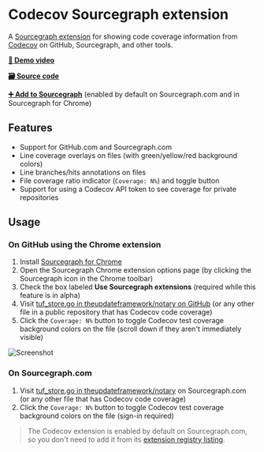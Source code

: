 # Codecov Sourcegraph extension

A [Sourcegraph extension](https://github.com/sourcegraph/sourcegraph-extension-api) for showing code coverage information from [Codecov](https://codecov.io) on GitHub, Sourcegraph, and other tools.

[**🎥 Demo video**](https://www.youtube.com/watch?v=j1eWBa3rWH8)

[**🗃️ Source code**](https://github.com/sourcegraph/sourcegraph-codecov)

[**➕ Add to Sourcegraph**](https://sourcegraph.com/extensions/sourcegraph/codecov) (enabled by default on Sourcegraph.com and in Sourcegraph for Chrome)

## Features

-   Support for GitHub.com and Sourcegraph.com
-   Line coverage overlays on files (with green/yellow/red background colors)
-   Line branches/hits annotations on files
-   File coverage ratio indicator (`Coverage: N%`) and toggle button
-   Support for using a Codecov API token to see coverage for private repositories

## Usage

### On GitHub using the Chrome extension

1. Install [Sourcegraph for Chrome](https://chrome.google.com/webstore/detail/sourcegraph/dgjhfomjieaadpoljlnidmbgkdffpack)
2. Open the Sourcegraph Chrome extension options page (by clicking the Sourcegraph icon in the Chrome toolbar)
3. Check the box labeled **Use Sourcegraph extensions** (required while this feature is in alpha)
4. Visit [tuf_store.go in theupdateframework/notary on GitHub](https://github.com/theupdateframework/notary/blob/fb795b0bc868746ed2efa2cd7109346bc7ddf0a4/server/storage/tuf_store.go) (or any other file in a public repository that has Codecov code coverage)
5. Click the `Coverage: N%` button to toggle Codecov test coverage background colors on the file (scroll down if they aren't immediately visible)

![Screenshot](https://user-images.githubusercontent.com/1976/45107396-53d56880-b0ee-11e8-96e9-ca83e991101c.png)

### On Sourcegraph.com

1. Visit [tuf_store.go in theupdateframework/notary](https://sourcegraph.com/github.com/theupdateframework/notary@fb795b0bc868746ed2efa2cd7109346bc7ddf0a4/-/blob/server/storage/tuf_store.go) on Sourcegraph.com (or any other file that has Codecov code coverage)
2. Click the `Coverage: N%` button to toggle Codecov test coverage background colors on the file (sign-in required)

> The Codecov extension is enabled by default on Sourcegraph.com, so you don't need to add it from its [extension registry listing](https://sourcegraph.com/extensions/sourcegraph/codecov).
